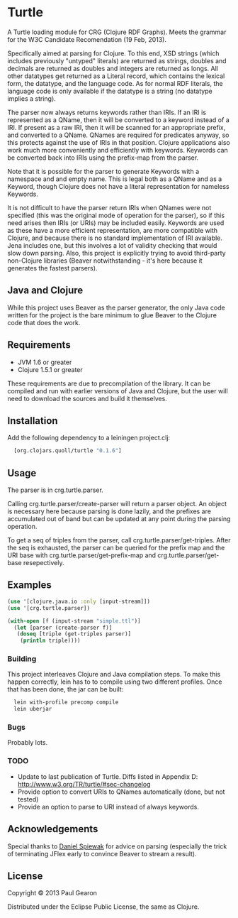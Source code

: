 # Turtle

A Turtle loading module for CRG (Clojure RDF Graphs). Meets the grammar for the W3C Candidate Recomendation (19 Feb, 2013).

Specifically aimed at parsing for Clojure. To this end, XSD strings (which includes previously
"untyped" literals) are returned as strings, doubles and decimals are returned as doubles and
integers are returned as longs. All other datatypes get returned as a Literal record, which
contains the lexical form, the datatype, and the language code. As for normal RDF literals,
the language code is only available if the datatype is a string (no datatype implies a string).

The parser now always returns keywords rather than IRIs.
If an IRI is represented as a QName, then it will be converted to a keyword instead of a IRI. If
present as a raw IRI, then it will be scanned for an appropriate prefix, and converted to a QName.
QNames are required for predicates anyway, so this protects against the use of IRIs in that position.
Clojure applications also work much more conveniently and efficiently with keywords. Keywords can be
converted back into IRIs using the prefix-map from the parser.

Note that it is possible for the parser to generate Keywords with a namespace and and empty name.
This is legal both as a QName and as a Keyword, though Clojure does not have a literal representation
for nameless Keywords.

It is not difficult to have the parser return IRIs when QNames were not specified (this was the original
mode of operation for the parser), so if this need arises then IRIs (or URIs) may  be included easily.
Keywords are used as these have a more efficient representation, are more compatible with Clojure, and
because there is no standard implementation of IRI available. Jena includes one, but this involves a lot
of validity checking that would slow down parsing. Also, this project is explicitly trying to avoid
third-party non-Clojure libraries (Beaver notwithstanding - it's here because it generates the fastest
parsers).

## Java and Clojure

While this project uses Beaver as the parser generator, the only Java code written for the project
is the bare minimum to glue Beaver to the Clojure code that does the work.

## Requirements

  * JVM 1.6 or greater
  * Clojure 1.5.1 or greater

These requirements are due to precompilation of the library. It can be compiled and run with earlier
versions of Java and Clojure, but the user will need to download the sources and build it themselves.

## Installation

Add the following dependency to a leiningen project.clj:
```clj
  [org.clojars.quoll/turtle "0.1.6"]
```

## Usage

The parser is in crg.turtle.parser.

Calling crg.turtle.parser/create-parser will return a parser object. An object is necessary here
because parsing is done lazily, and the prefixes are accumulated out of band but can be updated
at any point during the parsing operation.

To get a seq of triples from the parser, call crg.turtle.parser/get-triples. After the seq is
exhausted, the parser can be queried for the prefix map and the URI base with
crg.turtle.parser/get-prefix-map and crg.turtle.parser/get-base resepectively.

## Examples

```clj
(use '[clojure.java.io :only [input-stream]])
(use '[crg.turtle.parser])

(with-open [f (input-stream "simple.ttl")]
  (let [parser (create-parser f)]
   (doseq [triple (get-triples parser)]
    (println triple))))
```

### Building
This project interleaves Clojure and Java compilation steps. To make this happen correctly, lein has to to compile using two different profiles. Once that has been done, the jar can be built:

```bash
  lein with-profile precomp compile
  lein uberjar
```

### Bugs

Probably lots.

### TODO

  * Update to last publication of Turtle. Diffs listed in Appendix D: http://www.w3.org/TR/turtle/#sec-changelog
  * Provide option to convert URIs to QNames automatically (done, but not tested)
  * Provide an option to parse to URI instead of always keywords.

## Acknowledgements

Special thanks to [Daniel Spiewak](https://github.com/djspiewak "@djspiewak") for advice on parsing
(especially the trick of terminating JFlex early to convince Beaver to stream a result).

## License

Copyright © 2013 Paul Gearon

Distributed under the Eclipse Public License, the same as Clojure.
